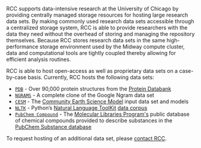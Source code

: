 RCC supports data-intensive research at the University of Chicago by providing centrally managed storage resources for hosting large research data sets. By making commonly used research data sets accessible through a centralized storage system, RCC is able to provide researchers with the data they need without the overhead of storing and managing the repository themselves. Because RCC stores research data sets in the same high-performance storage environment used by the Midway compute cluster, data and computational tools are tightly coupled thereby allowing for efficient analysis routines.

RCC is able to host open-access as well as proprietary data sets on a case-by-case basis. Currently, RCC hosts the following data sets:

* [`PDB`](pdb.md) - Over 90,000 protein structures from the [Protein Databank](http://en.wikipedia.org/wiki/Protein_Data_Bank)
* [`NGRAMS`](ngrams.md) - A complete clone of the Google Ngram data set
* [`CESM`](cesm.md) - The [Community Earth Science Model](http://www2.cesm.ucar.edu/) input data set and models
* [`NLTK`](nltk.md) - Python’s [Natural Language ToolKit](http://www.nltk.org) [data corpus](http://www.nltk.org/data.html)
* [`PubChem Compound`](http://www.ncbi.nlm.nih.gov/pccompound) - The [Molecular Libraries Program's](http://mli.nih.gov/mli/) public database of chemical compounds provided to describe substances in the [PubChem Substance database](http://www.ncbi.nlm.nih.gov/pcsubstance)

To request hosting of an additional data set, please [contact RCC](http://rcc.uchicago.edu/contact/).
